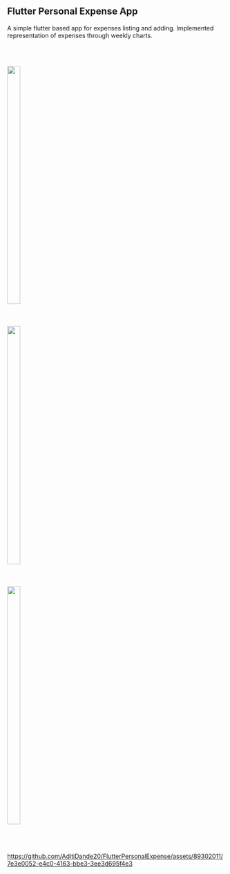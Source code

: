 ## Flutter Personal Expense App

A simple flutter based app for expenses listing and adding. Implemented representation of expenses through weekly charts.

<br/><br/>

<p align="left">
  <img src="https://github.com/AditiDande20/FlutterPersonalExpense/assets/89302011/04702e6f-d826-4d2a-9658-5d02247bf736" width="30" height="550" title=""><br/><br/><br/><br/>
   <img src="https://github.com/AditiDande20/FlutterPersonalExpense/assets/89302011/925cfd7e-a132-4b37-aaa9-ddc846709da3" width="30" height="550" title=""><br/><br/><br/><br/>
   <img src="https://github.com/AditiDande20/FlutterPersonalExpense/assets/89302011/5d47ff58-0f20-4997-9bfd-3663163cb9f4" width="30" height="550" title=""><br/><br/><br/><br/>
</p>

https://github.com/AditiDande20/FlutterPersonalExpense/assets/89302011/7e3e0052-e4c0-4163-bbe3-3ee3d695f4e3

